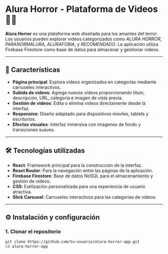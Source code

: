 # Alura Horror - Plataforma de Videos 🎥👻

**Alura Horror** es una plataforma web diseñada para los amantes del terror. Los usuarios pueden explorar videos categorizados como *ALURA HORROR*, *PARANORMALURA*, *ALURAFOBIA*, y *RECOMENDADO*. La aplicación utiliza Firebase Firestore como base de datos para almacenar y gestionar videos.

---

## 🚀 Características

- **Página principal**: Explora videos organizados en categorías mediante carruseles interactivos.
- **Subida de videos**: Agrega nuevos videos proporcionando título, descripción, URL, categoría e imagen de vista previa.
- **Gestión de videos**: Edita o elimina videos directamente desde la interfaz.
- **Responsive**: Diseño adaptado para dispositivos móviles, tablets y escritorios.
- **Efectos visuales**: Interfaz inmersiva con imágenes de fondo y transiciones suaves.

---

## 🛠️ Tecnologías utilizadas

- **React**: Framework principal para la construcción de la interfaz.
- **React Router**: Para la navegación entre las páginas de la aplicación.
- **Firebase Firestore**: Base de datos NoSQL para el almacenamiento y gestión de videos.
- **CSS**: Estilización personalizada para una experiencia de usuario atractiva.
- **Slick Carousel**: Carruseles interactivos para las categorías de videos.

---

## ⚙️ Instalación y configuración

### 1. Clonar el repositorio

```bash
git clone https://github.com/tu-usuario/alura-horror-app.git
cd alura-horror-app
